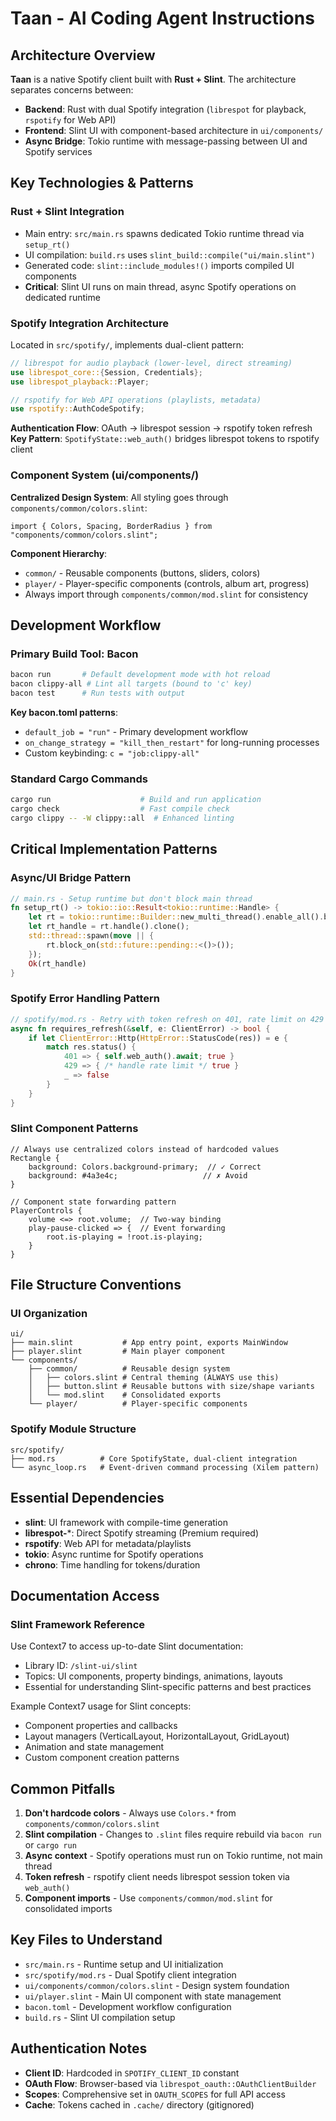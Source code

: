 # Taan - AI Coding Agent Instructions

## Architecture Overview

**Taan** is a native Spotify client built with **Rust + Slint**. The architecture separates concerns between:

- **Backend**: Rust with dual Spotify integration (`librespot` for playback, `rspotify` for Web API)
- **Frontend**: Slint UI with component-based architecture in `ui/components/`
- **Async Bridge**: Tokio runtime with message-passing between UI and Spotify services

## Key Technologies & Patterns

### Rust + Slint Integration
- Main entry: `src/main.rs` spawns dedicated Tokio runtime thread via `setup_rt()`
- UI compilation: `build.rs` uses `slint_build::compile("ui/main.slint")`
- Generated code: `slint::include_modules!()` imports compiled UI components
- **Critical**: Slint UI runs on main thread, async Spotify operations on dedicated runtime

### Spotify Integration Architecture
Located in `src/spotify/`, implements dual-client pattern:

```rust
// librespot for audio playback (lower-level, direct streaming)
use librespot_core::{Session, Credentials};
use librespot_playback::Player;

// rspotify for Web API operations (playlists, metadata)
use rspotify::AuthCodeSpotify;
```

**Authentication Flow**: OAuth → librespot session → rspotify token refresh
**Key Pattern**: `SpotifyState::web_auth()` bridges librespot tokens to rspotify client

### Component System (ui/components/)

**Centralized Design System**: All styling goes through `components/common/colors.slint`:
```slint
import { Colors, Spacing, BorderRadius } from "components/common/colors.slint";
```

**Component Hierarchy**:
- `common/` - Reusable components (buttons, sliders, colors)
- `player/` - Player-specific components (controls, album art, progress)
- Always import through `components/common/mod.slint` for consistency

## Development Workflow

### Primary Build Tool: Bacon
```bash
bacon run       # Default development mode with hot reload
bacon clippy-all # Lint all targets (bound to 'c' key)  
bacon test      # Run tests with output
```

**Key bacon.toml patterns**:
- `default_job = "run"` - Primary development workflow
- `on_change_strategy = "kill_then_restart"` for long-running processes
- Custom keybinding: `c = "job:clippy-all"`

### Standard Cargo Commands
```bash
cargo run                    # Build and run application
cargo check                  # Fast compile check
cargo clippy -- -W clippy::all  # Enhanced linting
```

## Critical Implementation Patterns

### Async/UI Bridge Pattern
```rust
// main.rs - Setup runtime but don't block main thread
fn setup_rt() -> tokio::io::Result<tokio::runtime::Handle> {
    let rt = tokio::runtime::Builder::new_multi_thread().enable_all().build()?;
    let rt_handle = rt.handle().clone();
    std::thread::spawn(move || {
        rt.block_on(std::future::pending::<()>());
    });
    Ok(rt_handle)
}
```

### Spotify Error Handling Pattern
```rust
// spotify/mod.rs - Retry with token refresh on 401, rate limit on 429
async fn requires_refresh(&self, e: ClientError) -> bool {
    if let ClientError::Http(HttpError::StatusCode(res)) = e {
        match res.status() {
            401 => { self.web_auth().await; true }
            429 => { /* handle rate limit */ true }
            _ => false
        }
    }
}
```

### Slint Component Patterns
```slint
// Always use centralized colors instead of hardcoded values
Rectangle {
    background: Colors.background-primary;  // ✓ Correct
    background: #4a3e4c;                   // ✗ Avoid
}

// Component state forwarding pattern
PlayerControls {
    volume <=> root.volume;  // Two-way binding
    play-pause-clicked => {  // Event forwarding
        root.is-playing = !root.is-playing;
    }
}
```

## File Structure Conventions

### UI Organization
```
ui/
├── main.slint           # App entry point, exports MainWindow
├── player.slint         # Main player component  
└── components/
    ├── common/          # Reusable design system
    │   ├── colors.slint # Central theming (ALWAYS use this)
    │   ├── button.slint # Reusable buttons with size/shape variants
    │   └── mod.slint    # Consolidated exports
    └── player/          # Player-specific components
```

### Spotify Module Structure
```
src/spotify/
├── mod.rs          # Core SpotifyState, dual-client integration
└── async_loop.rs   # Event-driven command processing (Xilem pattern)
```

## Essential Dependencies

- **slint**: UI framework with compile-time generation
- **librespot-***: Direct Spotify streaming (Premium required)
- **rspotify**: Web API for metadata/playlists
- **tokio**: Async runtime for Spotify operations
- **chrono**: Time handling for tokens/duration

## Documentation Access

### Slint Framework Reference
Use Context7 to access up-to-date Slint documentation:
- Library ID: `/slint-ui/slint` 
- Topics: UI components, property bindings, animations, layouts
- Essential for understanding Slint-specific patterns and best practices

Example Context7 usage for Slint concepts:
- Component properties and callbacks
- Layout managers (VerticalLayout, HorizontalLayout, GridLayout)
- Animation and state management
- Custom component creation patterns

## Common Pitfalls

1. **Don't hardcode colors** - Always use `Colors.*` from `components/common/colors.slint`
2. **Slint compilation** - Changes to `.slint` files require rebuild via `bacon run` or `cargo run`
3. **Async context** - Spotify operations must run on Tokio runtime, not main thread
4. **Token refresh** - rspotify client needs librespot session token via `web_auth()`
5. **Component imports** - Use `components/common/mod.slint` for consolidated imports

## Key Files to Understand

- `src/main.rs` - Runtime setup and UI initialization
- `src/spotify/mod.rs` - Dual Spotify client integration
- `ui/components/common/colors.slint` - Design system foundation  
- `ui/player.slint` - Main UI component with state management
- `bacon.toml` - Development workflow configuration
- `build.rs` - Slint UI compilation setup

## Authentication Notes

- **Client ID**: Hardcoded in `SPOTIFY_CLIENT_ID` constant
- **OAuth Flow**: Browser-based via `librespot_oauth::OAuthClientBuilder`
- **Scopes**: Comprehensive set in `OAUTH_SCOPES` for full API access
- **Cache**: Tokens cached in `.cache/` directory (gitignored)